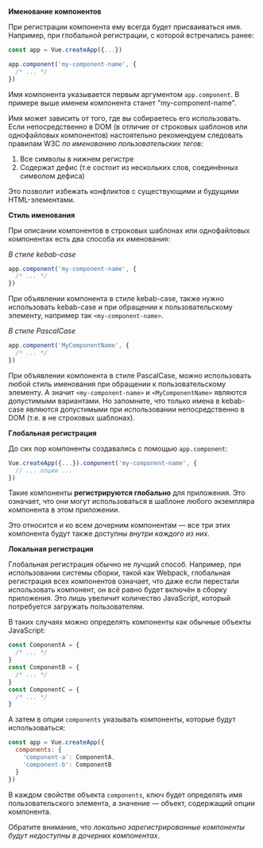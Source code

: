 **Именование компонентов**

При регистрации компонента ему всегда будет присваиваться имя. Например, при глобальной регистрации, с которой встречались ранее:

```js
const app = Vue.createApp({...})

app.component('my-component-name', {
  /* ... */
})
```

Имя компонента указывается первым аргументом `app.component`. В примере выше именем компонента станет "my-component-name".

Имя может зависить от того, где вы собираетесь его использовать. Если непосредственно в DOM (в отличие от строковых шаблонов или однофайловых компонентов) настоятельно рекомендуем следовать правилам W3C *по именованию пользовательских тегов*:
1. Все символы в нижнем регистре
2. Содержат дефис (т.е состоит из нескольких слов, соединённых символом дефиса)

Это позволит избежать конфликтов с существующими и будущими HTML-элементами.

**Стиль именования**

При описании компонентов в строковых шаблонах или однофайловых компонентах есть два способа их именования:

*В стиле kebab-case*

```js
app.component('my-component-name', {
  /* ... */
})
```

При объявлении компонента в стиле kebab-case, также нужно использовать kebab-case и при обращении к пользовательскому элементу, например так `<my-component-name>`.

*В стиле PascalCase*

```js
app.component('MyComponentName', {
  /* ... */
})
```

При объявлении компонента в стиле PascalCase, можно использовать любой стиль именования при обращении к пользовательскому элементу. А значит `<my-component-name>` и `<MyComponentName>` являются допустимыми вариантами. Но запомните, что только имена в kebab-case являются допустимыми при использовании непосредственно в DOM (т.е. в не строковых шаблонах).

**Глобальная регистрация**

До сих пор компоненты создавались с помощью `app.component`:

```js
Vue.createApp({...}).component('my-component-name', {
  // ... опции ...
})
```

Такие компоненты **регистрируются глобально** для приложения. Это означает, что они могут использоваться в шаблоне любого экземпляра компонента в этом приложении.

Это относится и ко всем дочерним компонентам — все три этих компонента будут также доступны _внутри каждого из них_.

**Локальная регистрация**

Глобальная регистрация обычно не лучший способ. Например, при использовании системы сборки, такой как Webpack, глобальная регистрация всех компонентов означает, что даже если перестали использовать компонент, он всё равно будет включён в сборку приложения. Это лишь увеличит количество JavaScript, который потребуется загружать пользователям.

В таких случаях можно определять компоненты как обычные объекты JavaScript:

```js
const ComponentA = {
  /* ... */
}
const ComponentB = {
  /* ... */
}
const ComponentC = {
  /* ... */
}
```

А затем в опции `components` указывать компоненты, которые будут использоваться:

```js
const app = Vue.createApp({
  components: {
    'component-a': ComponentA,
    'component-b': ComponentB
  }
})
```

В каждом свойстве объекта `components`, ключ будет определять имя пользовательского элемента, а значение — объект, содержащий опции компонента.

Обратите внимание, что *локально зарегистрированные компоненты будут недоступны в дочерних компонентах*.

